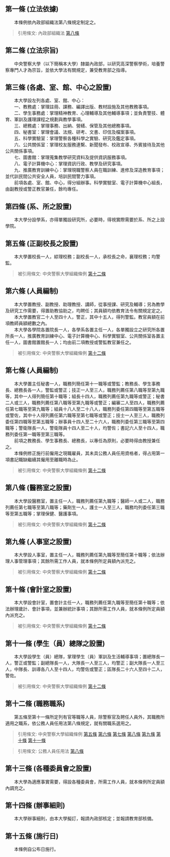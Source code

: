 第一條 (立法依據)
-----------------
　　本條例依內政部組織法第八條規定制定之。  
> 引用條文: 內政部組織法 [第八條](../../人事其他/組織編制/內政部組織法.md#第八條-中央警察大學之設置)



第二條 (立法宗旨)
-----------------
　　中央警察大學（以下簡稱本大學）隸屬內政部，以研究高深警察學術，培養警察專門人才為宗旨，並依大學法有關規定，兼受教育部之指導。  


第三條 (各處、室、館、中心之設置)
---------------------------------
　　本大學設左列各處、室、館、中心：  
　　一、教務處：掌理註冊、課務、編譯出版、教材設施及其他教務事項。  
　　二、學生事務處：掌理精神教育、心理輔導及其他輔導事項；並負責警技、體育、軍訓及護理課程之規劃與教學事項。  
　　三、總務處：掌理事務、出納、營繕、保管及其他總務事項。  
　　四、秘書室：掌理會議、法規、研考、文書、印信及檔案事項。  
　　五、科學實驗室：掌理警察各種科學之實驗、研究及鑑定事項。  
　　六、公共關係室：掌理校友服務連繫、新聞發布、校政宣導、外賓接待及其他公共關係事項。  
　　七、圖書館：掌理蒐集教學研究資料及提供資訊服務事項。  
　　八、電子計算機中心：掌理資訊行政、教學及研究事項。  
　　九、推廣教育訓練中心：掌理現職警察人員在職訓練、進修及深造教育事項；並代訓民間公共安全人員，培訓民間警力事項。  
　　前項各處、室、館、中心，得分組辦事。科學實驗室、電子計算機中心組長，由副教授或警正教官兼任，餘均專任。  


第四條 (系、所之設置)
---------------------
　　本大學分設學系，亦得單獨設研究所，必要時，得視實際需要於系、所之上設學院。  


第五條 (正副校長之設置)
-----------------------
　　本大學置校長一人，綜理校務；副校長一人，承校長之命，襄理校務；均警監。  
> 被引用條文: 中央警察大學組織條例 [第十二條](../../人事其他/組織編制/中央警察大學組織條例.md#第十二條-職務職系)



第六條 (人員編制)
-----------------
　　本大學置教授、副教授、助理教授、講師，從事授課、研究及輔導；另為教學及研究工作需要，得置助教協助之，均聘任；其員額均依教育法令有關規定定之。  
　　本大學置教官二十人至四十人，警正，其中十五人，得列警監。教官員額在前項教師員額總數之內。  
　　本大學各學院各置院長一人，各學系各置主任一人，各單獨設立之研究所各置所長一人，推廣教育訓練中心、電子計算機中心、科學實驗室、公共關係室各置主任一人，圖書館置館長一人；均由前二項教授或警監教官兼任之。  
> 被引用條文: 中央警察大學組織條例 [第十二條](../../人事其他/組織編制/中央警察大學組織條例.md#第十二條-職務職系)



第七條 (人員編制)
-----------------
　　本大學置主任秘書一人，職務列簡任第十一職等或警監；教務長、學生事務長、總務長各一人，警監或警正；技正一人至三人，職務列薦任第八職等至第九職等，其中一人得列簡任第十職等；組長十四人，職務列薦任第九職等或警正；秘書二人或三人，職務列薦任第八職等至第九職等或警正；編審二人至四人，職務列薦任第七職等至第九職等；組員十八人至二十八人，職務列委任第四職等至第五職等或警佐，其中十人得列薦任第六職等至第七職等或警正；技士一人至三人，職務列委任第四職等至第五職等；辦事員十四人至二十六人，職務列委任第三職等至第四職等；警衛隊長一人，警衛隊員十四人至二十人，均警佐；書記六人至十四人，職務列委任第一職等至第三職等。  
　　前項之教務長、學生事務長、總務長，以專任為原則，必要時得由教授兼任之。  
　　本條例修正施行前僱用之現職雇員，其未具公務人員任用資格者，得占用第一項書記職缺繼續其僱用至離職時為止。  
> 被引用條文: 中央警察大學組織條例 [第十二條](../../人事其他/組織編制/中央警察大學組織條例.md#第十二條-職務職系)



第八條 (醫務室之設置)
---------------------
　　本大學設醫務室，置主任一人，職務列薦任第九職等；醫師一人或二人，職務列薦任第七職等至第八職等；藥劑生一人，護士一人至三人，職務均列委任第三職等至第五職等；掌理保健、醫護事項。  
> 被引用條文: 中央警察大學組織條例 [第十二條](../../人事其他/組織編制/中央警察大學組織條例.md#第十二條-職務職系)



第九條 (人事室之設置)
---------------------
　　本大學設人事室，置主任一人，職務列薦任第九職等至簡任第十職等；依法辦理人事管理事項；其餘所需工作人員，就本條例所定員額內派充之。  
> 被引用條文: 中央警察大學組織條例 [第十二條](../../人事其他/組織編制/中央警察大學組織條例.md#第十二條-職務職系)



第十條 (會計室之設置)
---------------------
　　本大學設會計室，置會計主任一人，職務列薦任第九職等至簡任第十職等；依法辦理歲計、會計事項，並兼辦統計事項；其餘所需工作人員，就本條例所定員額內派充之。  
> 被引用條文: 中央警察大學組織條例 [第十二條](../../人事其他/組織編制/中央警察大學組織條例.md#第十二條-職務職系)



第十一條 (學生（員）總隊之設置)
-------------------------------
　　本大學設學生（員）總隊，掌理學生（員）軍訓及生活輔導事項；置總隊長一人，警正或警監；副總隊長一人，大隊長一人至三人，均警正；副大隊長一人至三人，中隊長、訓導各八人至十四人，均警佐或警正；區隊長二十六人至四十二人，警佐。  
> 被引用條文: 中央警察大學組織條例 [第十二條](../../人事其他/組織編制/中央警察大學組織條例.md#第十二條-職務職系)



第十二條 (職務職系)
-------------------
　　第五條至第十一條所定列有官等職等人員，除警察官及聘任人員外，其職務所適用之職系，依公務人員任用法第八條規定，就有關職系選用之。  
> 引用條文: 中央警察大學組織條例 [第五條](../../人事其他/組織編制/中央警察大學組織條例.md#第五條-正副校長之設置) [第六條](../../人事其他/組織編制/中央警察大學組織條例.md#第六條-人員編制) [第七條](../../人事其他/組織編制/中央警察大學組織條例.md#第七條-人員編制) [第八條](../../人事其他/組織編制/中央警察大學組織條例.md#第八條-醫務室之設置) [第九條](../../人事其他/組織編制/中央警察大學組織條例.md#第九條-人事室之設置) [第十條](../../人事其他/組織編制/中央警察大學組織條例.md#第十條-會計室之設置) [第十一條](../../人事其他/組織編制/中央警察大學組織條例.md#第十一條-學生（員）總隊之設置)

> 引用條文: 公務人員任用法 [第八條](../../考試/任免升遷/公務人員任用法.md#第八條-職系說明書)



第十三條 (各種委員會之設置)
---------------------------
　　本大學為適應事實需要，得設各種委員會，所需工作人員，就本條例所定員額內調充之。  


第十四條 (辦事細則)
-------------------
　　本大學辦事細則，由本大學擬訂，報請內政部核定；並報請教育部核備。  


第十五條 (施行日)
-----------------
　　本條例自公布日施行。